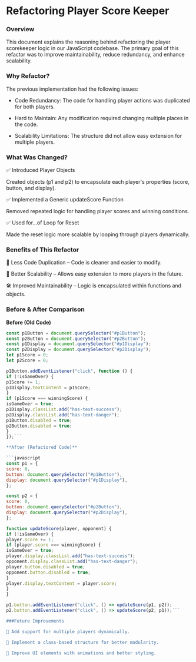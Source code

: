 # Refactoring Player Score Keeper

### Overview

This document explains the reasoning behind refactoring the player scorekeeper logic in our JavaScript codebase. The primary goal of this refactor was to improve maintainability, reduce redundancy, and enhance scalability.

### Why Refactor?

The previous implementation had the following issues:

- Code Redundancy: The code for handling player actions was duplicated for both players.

- Hard to Maintain: Any modification required changing multiple places in the code.

- Scalability Limitations: The structure did not allow easy extension for multiple players.

### What Was Changed?

✅ Introduced Player Objects

Created objects (p1 and p2) to encapsulate each player's properties (score, button, and display).

✅ Implemented a Generic updateScore Function

Removed repeated logic for handling player scores and winning conditions.

✅ Used for...of Loop for Reset

Made the reset logic more scalable by looping through players dynamically.

### Benefits of This Refactor

🚀 Less Code Duplication – Code is cleaner and easier to modify.

🔄 Better Scalability – Allows easy extension to more players in the future.

🛠 Improved Maintainability – Logic is encapsulated within functions and objects.

### Before & After Comparison

**Before (Old Code)**

```javascript
const p1Button = document.querySelector("#p1Button");
const p2Button = document.querySelector("#p2Button");
const p1Display = document.querySelector("#p1Display");
const p2Display = document.querySelector("#p2Display");
let p1Score = 0;
let p2Score = 0;

p1Button.addEventListener("click", function () {
if (!isGameOver) {
p1Score += 1;
p1Display.textContent = p1Score;
}
if (p1Score === winningScore) {
isGameOver = true;
p1Display.classList.add("has-text-success");
p2Display.classList.add("has-text-danger");
p1Button.disabled = true;
p2Button.disabled = true;
}
});```

**After (Refactored Code)**

```javascript
const p1 = {
score: 0,
button: document.querySelector("#p1Button"),
display: document.querySelector("#p1Display"),
};

const p2 = {
score: 0,
button: document.querySelector("#p2Button"),
display: document.querySelector("#p2Display"),
};

function updateScore(player, opponent) {
if (!isGameOver) {
player.score += 1;
if (player.score === winningScore) {
isGameOver = true;
player.display.classList.add("has-text-success");
opponent.display.classList.add("has-text-danger");
player.button.disabled = true;
opponent.button.disabled = true;
}
player.display.textContent = player.score;
}
}

p1.button.addEventListener("click", () => updateScore(p1, p2));
p2.button.addEventListener("click", () => updateScore(p2, p1));```

###Future Improvements

📌 Add support for multiple players dynamically.

📌 Implement a class-based structure for better modularity.

📌 Improve UI elements with animations and better styling.
